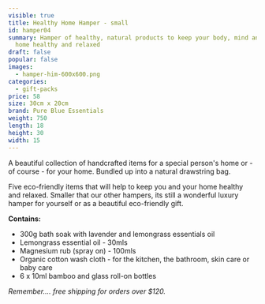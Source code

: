 ```yaml
---
visible: true
title: Healthy Home Hamper - small
id: hamper04
summary: Hamper of healthy, natural products to keep your body, mind and your
  home healthy and relaxed
draft: false
popular: false
images:
  - hamper-him-600x600.png
categories:
  - gift-packs
price: 58
size: 30cm x 20cm
brand: Pure Blue Essentials
weight: 750
length: 18
height: 30
width: 15
---
```

A beautiful collection of handcrafted items for a special person's home or - of course - for your home.  Bundled up into a natural drawstring bag. 

Five eco-friendly items that will help to keep you and your home healthy and relaxed.  Smaller that our other hampers, its still a wonderful luxury hamper for yourself or as a beautiful eco-friendly gift.

**C﻿ontains:**

* 3﻿00g bath soak with lavender and lemongrass essentials oil
* Lemongrass essential oil - 30mls 
* M﻿agnesium rub (spray on) - 100mls
* O﻿rganic cotton wash cloth - for the kitchen, the bathroom, skin care or baby care
* 6 x 10ml bamboo and glass roll-on bottles 

*Remember.... free shipping for orders over $120.*
